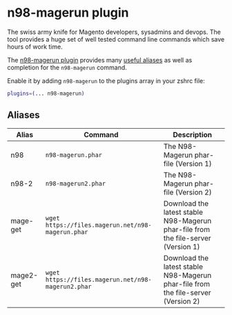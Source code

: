 # n98-magerun plugin

The swiss army knife for Magento developers, sysadmins and devops. The tool provides a huge set of well tested command
line commands which save hours of work time.

The [n98-magerun plugin](https://github.com/netz98/n98-magerun) provides many
[useful aliases](#aliases) as well as completion for the `n98-magerun` command.

Enable it by adding `n98-magerun` to the plugins array in your zshrc file:

```zsh
plugins=(... n98-magerun)
```

## Aliases

| Alias     | Command                                            | Description                                                                       |
| --------- | -------------------------------------------------- | --------------------------------------------------------------------------------- |
| n98       | `n98-magerun.phar`                                 | The N98-Magerun phar-file (Version 1)                                             |
| n98-2     | `n98-magerun2.phar`                                | The N98-Magerun phar-file (Version 2)                                             |
| mage-get  | `wget https://files.magerun.net/n98-magerun.phar`  | Download the latest stable N98-Magerun phar-file from the file-server (Version 1) |
| mage2-get | `wget https://files.magerun.net/n98-magerun2.phar` | Download the latest stable N98-Magerun phar-file from the file-server (Version 2) |
